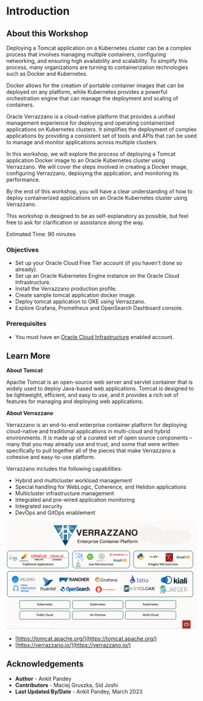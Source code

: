 # Introduction

## About this Workshop

Deploying a Tomcat application on a Kubernetes cluster can be a complex process that involves managing multiple containers, configuring networking, and ensuring high availability and scalability. To simplify this process, many organizations are turning to containerization technologies such as Docker and Kubernetes.

Docker allows for the creation of portable container images that can be deployed on any platform, while Kubernetes provides a powerful orchestration engine that can manage the deployment and scaling of containers.

Oracle Verrazzano is a cloud-native platform that provides a unified management experience for deploying and operating containerized applications on Kubernetes clusters. It simplifies the deployment of complex applications by providing a consistent set of tools and APIs that can be used to manage and monitor applications across multiple clusters.

In this workshop, we will explore the process of deploying a Tomcat application Docker image to an Oracle Kubernetes cluster using Verrazzano. We will cover the steps involved in creating a Docker image, configuring Verrazzano, deploying the application, and monitoring its performance. 

By the end of this workshop, you will have a clear understanding of how to deploy containerized applications on an Oracle Kubernetes cluster using Verrazzano.

This workshop is designed to be as self-explanatory as possible, but feel free to ask for clarification or assistance along the way.

Estimated Time: 90 minutes

### Objectives

* Set up your Oracle Cloud Free Tier account (if you haven't done so already).
* Set up an Oracle Kubernetes Engine instance on the Oracle Cloud Infrastructure.
* Install the Verrazzano production profile.
* Create sample tomcat application docker image.
* Deploy tomcat application to OKE using Verrazzano.
* Explore Grafana, Prometheus and OpenSearch Dashboard console.

### Prerequisites

* You must have an [Oracle Cloud Infrastructure](https://cloud.oracle.com/en_US/cloud-infrastructure) enabled account.


## Learn More

**About Tomcat**

Apache Tomcat is an open-source web server and servlet container that is widely used to deploy Java-based web applications. Tomcat is designed to be lightweight, efficient, and easy to use, and it provides a rich set of features for managing and deploying web applications. 


**About Verrazzano**

Verrazzano is an end-to-end enterprise container platform for deploying cloud-native and traditional applications in multi-cloud and hybrid environments. It is made up of a curated set of open source components – many that you may already use and trust, and some that were written specifically to pull together all of the pieces that make Verrazzano a cohesive and easy-to-use platform.

Verrazzano includes the following capabilities:
- Hybrid and multicluster workload management
- Special handling for WebLogic, Coherence, and Helidon applications
- Multicluster infrastructure management
- Integrated and pre-wired application monitoring
- Integrated security
- DevOps and GitOps enablement

![Verrazzano](images/verrazzano.png)

* [https://tomcat.apache.org/](https://tomcat.apache.org/)
* [https://verrazzano.io/](https://verrazzano.io/)

## Acknowledgements

* **Author** -  Ankit Pandey
* **Contributors** - Maciej Gruszka, Sid Joshi
* **Last Updated By/Date** - Ankit Pandey, March 2023

